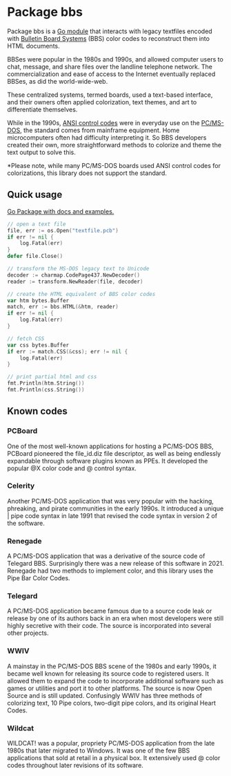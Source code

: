 # Package bbs

Package bbs is a [Go module]() that interacts with legacy textfiles encoded with
[Bulletin Board Systems]() (BBS) color codes to reconstruct them into HTML documents.

BBSes were popular in the 1980s and 1990s, and allowed computer users to chat,
message, and share files over the landline telephone network. The commercialization
and ease of access to the Internet eventually replaced BBSes, as did the world-wide-web.

These centralized systems, termed boards, used a text-based interface, and their
owners often applied colorization, text themes, and art to differentiate themselves.

While in the 1990s, [ANSI control codes]() were in everyday use on the [PC/MS-DOS](), the
standard comes from mainframe equipment. Home microcomputers often had difficulty
interpreting it. So BBS developers created their own, more straightforward methods
to colorize and theme the text output to solve this.

*Please note, while many PC/MS-DOS boards used ANSI control codes for colorizations,
this library does not support the standard.

## Quick usage

[Go Package with docs and examples.](https://pkg.go.dev/github.com/bengarrett/bbs)

```go
// open a text file
file, err := os.Open("textfile.pcb")
if err != nil {
    log.Fatal(err)
}
defer file.Close()

// transform the MS-DOS legacy text to Unicode
decoder := charmap.CodePage437.NewDecoder()
reader := transform.NewReader(file, decoder)

// create the HTML equivalent of BBS color codes
var htm bytes.Buffer
match, err := bbs.HTML(&htm, reader)
if err != nil {
    log.Fatal(err)
}

// fetch CSS
var css bytes.Buffer
if err := match.CSS(&css); err != nil {
    log.Fatal(err)
}

// print partial html and css
fmt.Println(htm.String())
fmt.Println(css.String())
```

## Known codes

### PCBoard

One of the most well-known applications for hosting a PC/MS-DOS BBS, PCBoard
pioneered the file_id.diz file descriptor, as well as being endlessly expandable
through software plugins known as PPEs. It developed the popular @X color code and
@ control syntax.

### Celerity

Another PC/MS-DOS application that was very popular with the hacking, phreaking,
and pirate communities in the early 1990s. It introduced a unique | pipe code
syntax in late 1991 that revised the code syntax in version 2 of the software.

### Renegade

A PC/MS-DOS application that was a derivative of the source code of Telegard BBS.
Surprisingly there was a new release of this software in 2021. Renegade had two
methods to implement color, and this library uses the Pipe Bar Color Codes.

### Telegard

A PC/MS-DOS application became famous due to a source code leak or release by
one of its authors back in an era when most developers were still highly
secretive with their code. The source is incorporated into several other projects.

### WWIV

A mainstay in the PC/MS-DOS BBS scene of the 1980s and early 1990s, it became well
known for releasing its source code to registered users. It allowed them to expand
the code to incorporate additional software such as games or utilities and port it
to other platforms. The source is now Open Source and is still updated.
Confusingly WWIV has three methods of colorizing text, 10 Pipe colors, two-digit
pipe colors, and its original Heart Codes.

### Wildcat

WILDCAT! was a popular, propriety PC/MS-DOS application from the late 1980s that
later migrated to Windows. It was one of the few BBS applications that sold at
retail in a physical box. It extensively used @ color codes throughout later
revisions of its software.